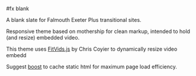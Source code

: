 #fx blank

A blank slate for Falmouth Exeter Plus transitional sites.

Responsive theme based on mothership for clean markup, intended to hold (and resize) embedded video.

This theme uses [FitVids.js](http://fitvidsjs.com) by Chris Coyier to dynamically resize video embedd

Suggest [boost](https://www.drupal.org/project/boost) to cache static html for maximum page load efficiency.